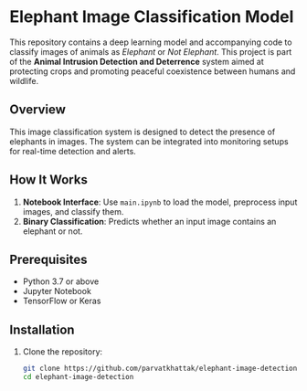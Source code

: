 # Elephant Image Classification Model

This repository contains a deep learning model and accompanying code to classify images of animals as *Elephant* or *Not Elephant*. This project is part of the **Animal Intrusion Detection and Deterrence** system aimed at protecting crops and promoting peaceful coexistence between humans and wildlife.

## Overview

This image classification system is designed to detect the presence of elephants in images. The system can be integrated into monitoring setups for real-time detection and alerts.


## How It Works


1. **Notebook Interface**: Use `main.ipynb` to load the model, preprocess input images, and classify them.
2. **Binary Classification**: Predicts whether an input image contains an elephant or not.

## Prerequisites

- Python 3.7 or above
- Jupyter Notebook
- TensorFlow or Keras

## Installation

1. Clone the repository:

   ```bash
   git clone https://github.com/parvatkhattak/elephant-image-detection.git
   cd elephant-image-detection

